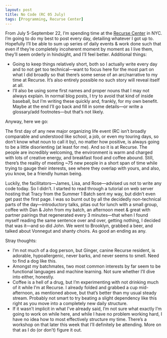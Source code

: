 ```yaml
---
layout: post
title: No Code (RC 05 July)
tags: [Programming, Recurse Center]
---
```

From July 5-September 22, I’m spending time at the [Recurse Center](http://recurse.com) in NYC. I’m going to do my best to post every day, detailing whatever I got up to. Hopefully I’ll be able to sum up series of daily events & work done such that even if they’re completely incoherent moment by moment as I live them, they’ll seem orderly in hindsight, and I’ll feel better. Additional things:

- Going to keep things relatively short, both so I actually write every day and to not get too technical—want to focus here for the most part on what I did broadly so that there’s some sense of an arc/narrative to my time at Recurse. It’s also entirely possible no such story will reveal itself at all.
- I’ll also be using some first names and proper nouns that I may not always explain. In normal blog posts, I try to avoid that kind of inside baseball, but I’m writing these quickly and, frankly, for my own benefit. Maybe at the end I’ll go back and fill in some details—or write a glossary/add footnotes—but that’s not likely.

Anyway, here we go:

The first day of any new major organizing life event (RC isn’t broadly comparable and understood like school, a job, or even my touring days, so don’t know what noun to call it by), no matter how positive, is always going to be a little disorienting (at least for me). And so it is at Recurse. The people are incredibly welcoming, the environment is warm and charged with lots of creative energy, and breakfast food and coffee abound. Still, there’s the reality of meeting ~75 new people in a short span of time while trying to gauge their interests, see where they overlap with yours, and also, you know, be a friendly human being. 

Luckily, the facilitators—James, Lisa, and Rose—advised us not to write any code today. So I didn’t. I started to read through a tutorial on web server hosting that Tracy from the Summer 1 Batch sent my way, but didn’t even get past the first page. I was so burnt out by all the decidedly non-technical parts of the day—introductory talks, pitas out for lunch with a small group, coffee with Dan & John from my batch, an afternoon meet & great with partner pairings that regenerated every 3 minutes—that when I found myself reading the same sentence over and over, getting nothing, I decided that was it—and so did John. We went to Brooklyn, grabbed a beer, and talked about Vonnegut and shanty choirs. As good an ending as any.

Stray thoughts:

- I’m not much of a dog person, but Ginger, canine Recurse resident, is adorable, hypoallergenic, never barks, and never seems to smell. Need to find a dog like this.
- Amongst my batchmates, two most common interests by far seem to be functional languages and machine learning. Not sure whether I’ll dive into either, honestly.
- Coffee is a hell of a drug, but I’m experimenting with not drinking much of it while I’m at Recurse. I already folded and grabbed a cup mid-afternoon, as mentioned above, but that’s better than my usual steady stream. Probably not smart to try beating a slight dependency like this right as you move into a completely new daily structure.
- If it wasn’t implicit in what I’ve already said, I’m not sure what exactly I’m going to work on while here, and while I have no problem working hard, I have no idea how to most effectively structure my time. There’s a workshop on that later this week that I’ll definitely be attending. More on that as I do (or don’t) figure it out.